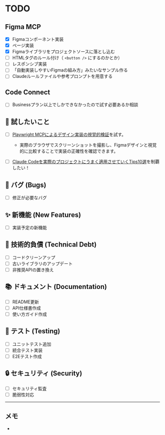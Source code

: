 # TODO

## Figma MCP

- [x] Figmaコンポーネント実装
- [x] ページ実装
- [x] Figmaライブラリをプロジェクトソースに落とし込む
- [ ] HTMLタグのルール付け（ `<button />` にするのかとか）
- [ ] レスポンシブ実装
- [ ] 「自動実装しやすいFigmaの組み方」みたいなサンプル作る
- [ ] Claudeルールファイルや参考プロンプトを用意する

## Code Connect

- [ ] Businessプラン以上でしかできなかったので試す必要あるか相談

## 👀 試したいこと
- [ ] [Playwright MCPによるデザイン実装の視覚的検証](https://zenn.dev/reiwatravel/articles/13828b9659798a#playwright-mcp%E3%81%AB%E3%82%88%E3%82%8B%E3%83%87%E3%82%B6%E3%82%A4%E3%83%B3%E5%AE%9F%E8%A3%85%E3%81%AE%E8%A6%96%E8%A6%9A%E7%9A%84%E6%A4%9C%E8%A8%BC)を試す。
  - 実際のブラウザでスクリーンショットを撮影し、Figmaデザインと視覚的に比較することで実装の正確性を確認できます。
- [ ] [Claude Codeを実際のプロジェクトにうまく適用させていくTips10選](https://qiita.com/nokonoko_1203/items/67f8692a0a3ca7e621f3#%E8%A8%AD%E8%A8%88%E3%82%BF%E3%82%B9%E3%82%AF%E6%95%B4%E7%90%86%E5%AE%9F%E8%A3%85%E3%82%92%E6%98%8E%E7%A2%BA%E3%81%AB%E5%88%86%E9%9B%A2)を制覇したい！


## 🐛 バグ (Bugs)
- [ ] 修正が必要なバグ

## ✨ 新機能 (New Features)
- [ ] 実装予定の新機能

## 🧹 技術的負債 (Technical Debt)
- [ ] コードクリーンアップ
- [ ] 古いライブラリのアップデート
- [ ] 非推奨APIの置き換え

## 📚 ドキュメント (Documentation)
- [ ] README更新
- [ ] API仕様書作成
- [ ] 使い方ガイド作成

## 🧪 テスト (Testing)
- [ ] ユニットテスト追加
- [ ] 統合テスト実装
- [ ] E2Eテスト作成

## 🔒 セキュリティ (Security)
- [ ] セキュリティ監査
- [ ] 脆弱性対応

---

## メモ
- 
